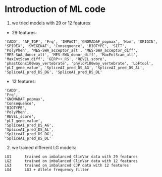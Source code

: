 # Introduction of ML code

1. we tried models with 29 or 12 features:

* 29 features:
```
'CADD', 'AF_TGP', 'Frq', 'IMPACT','GNOMADAF_popmax', 'Hom', 'ORIGIN',
'SPIDEX', 'SWEGENAF', 'Consequence', 'BIOTYPE', 'SIFT',
'PolyPhen', 'MES-SWA_acceptor_alt', 'MES-SWA_acceptor_diff',
'MES-SWA_donor_alt', 'MES-SWA_donor_diff', 'MaxEntScan_alt',
'MaxEntScan_diff', 'GERP++_RS', 'REVEL_score',
'phastCons100way_vertebrate', 'phyloP100way_vertebrate', 'LoFtool',
'pLI_gene_value', 'SpliceAI_pred_DS_AG', 'SpliceAI_pred_DS_AL',
'SpliceAI_pred_DS_DG', 'SpliceAI_pred_DS_DL'
```

* 12 features:
```
'CADD',
'Frq',
'GNOMADAF_popmax',
'Consequence',
'BIOTYPE',
'PolyPhen',
'REVEL_score',
'pLI_gene_value',
'SpliceAI_pred_DS_AG',
'SpliceAI_pred_DS_AL',
'SpliceAI_pred_DS_DG',
'SpliceAI_pred_DS_DL'

```


2. we trained different LG models:

```
LG1      trained on imbalanced ClinVar data with 29 features
LG2      trained on imbalanced ClinVar data with 12 features
LG3      trained on imbalanced CJP data with 12 features
LG4      LG3 + Allele frequency filter
```